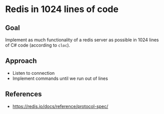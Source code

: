 # Redis in 1024 lines of code

## Goal

Implement as much functionality of a redis server as possible in 1024 lines of 
C# code (according to `cloc`).

## Approach

- Listen to connection
- Implement commands until we run out of lines

## References

 - https://redis.io/docs/reference/protocol-spec/
